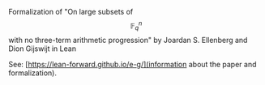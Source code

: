 Formalization of "On large subsets of $$\mathbb{F}^n_q$$ with no three-term arithmetic progression" by Joardan S. Ellenberg and Dion Gijswijt in Lean

See: [https://lean-forward.github.io/e-g/](information about the paper and formalization).